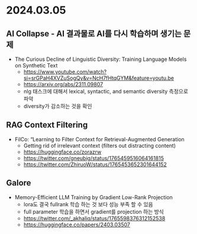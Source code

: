 # 2024.03.05
## AI Collapse - AI 결과물로 AI를 다시 학습하며 생기는 문제
* The Curious Decline of Linguistic Diversity: Training Language Models on Synthetic Text
	* https://www.youtube.com/watch?si=srGPaH4XVZuSogQy&v=NcH7fHtqGYM&feature=youtu.be
	* https://arxiv.org/abs/2311.09807
	* nlg 태스크에 대해서 lexical, syntactic, and semantic diversity 측정으로 파악
	* diversity가 감소하는 것을 확인
## RAG Context Filtering
* FilCo: “Learning to Filter Context for Retrieval-Augmented Generation
	* Getting rid of irrelevant context (filters out distracting content)
	* https://huggingface.co/zorazrw
	* https://twitter.com/gneubig/status/1765459516064161815
	* https://twitter.com/ZhiruoW/status/1765453652301644152
## Galore
* Memory-Efficient LLM Training by Gradient Low-Rank Projection
	* lora도 결국 fullrank 학습 하는 것 보다 성능 부족 할 수 있음
	* full parameter 학습을 하면서 gradient를 projection 하는 방식
	* https://twitter.com/_akhaliq/status/1765598376312152538
	* https://huggingface.co/papers/2403.03507